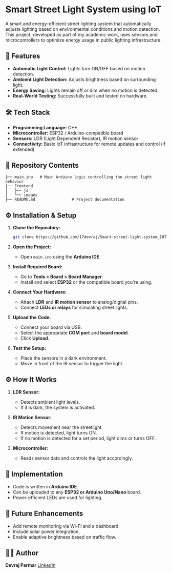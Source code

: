 # Smart Street Light System using IoT

A smart and energy-efficient street lighting system that automatically adjusts lighting based on environmental conditions and motion detection. This project, developed as part of my academic work, uses sensors and microcontrollers to optimize energy usage in public lighting infrastructure.

## 🌟 Features

* **Automatic Light Control:** Lights turn ON/OFF based on motion detection.
* **Ambient Light Detection:** Adjusts brightness based on surrounding light.
* **Energy Saving:** Lights remain off or dim when no motion is detected.
* **Real-World Testing:** Successfully built and tested on hardware.

## 🛠️ Tech Stack

* **Programming Language:** C++
* **Microcontroller:** ESP32 / Arduino-compatible board
* **Sensors:** LDR (Light Dependent Resistor), IR motion sensor
* **Connectivity:** Basic IoT infrastructure for remote updates and control (if extended)

## 📂 Repository Contents

```
├── main.ino   # Main Arduino logic controlling the street light behavior
├── Frontend
│   ├── js
│   └── images
├── README.md                # Project documentation
```

## ⚙️ Installation & Setup

1. **Clone the Repository:**

   ```bash
   git clone https://github.com/17devraj/Smart-street-light-system_IOT.git
   ```

2. **Open the Project:**

   * Open `main.ino` using the **Arduino IDE**.

3. **Install Required Board:**

   * Go to **Tools > Board > Board Manager**.
   * Install and select **ESP32** or the compatible board you're using.

4. **Connect Your Hardware:**

   * Attach **LDR** and **IR motion sensor** to analog/digital pins.
   * Connect **LEDs or relays** for simulating street lights.

5. **Upload the Code:**

   * Connect your board via USB.
   * Select the appropriate **COM port** and **board model**.
   * Click **Upload**.

6. **Test the Setup:**

   * Place the sensors in a dark environment.
   * Move in front of the IR sensor to trigger the light.

## ⚙️ How It Works

1. **LDR Sensor:**

   * Detects ambient light levels.
   * If it is dark, the system is activated.

2. **IR Motion Sensor:**

   * Detects movement near the streetlight.
   * If motion is detected, light turns ON.
   * If no motion is detected for a set period, light dims or turns OFF.

3. **Microcontroller:**

   * Reads sensor data and controls the light accordingly.

## 🧪 Implementation

* Code is written in **Arduino IDE**.
* Can be uploaded to any **ESP32 or Arduino Uno/Nano** board.
* Power-efficient LEDs are used for lighting.

## 🔮 Future Enhancements

* Add remote monitoring via Wi-Fi and a dashboard.
* Include solar power integration.
* Enable adaptive brightness based on traffic flow.

## 👨‍💻 Author

**Devraj Parmar**
[LinkedIn](https://linkedin.com/in/yourprofile)
